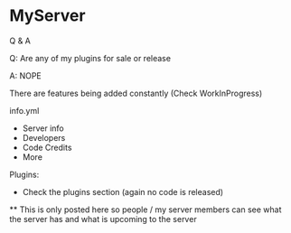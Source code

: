 # MyServer

Q & A

Q: Are any of my plugins for sale or release

A: NOPE

There are features being added constantly (Check WorkInProgress)

info.yml
- Server info
- Developers
- Code Credits
- More

Plugins: 
- Check the plugins section (again no code is released) 

** This is only posted here so people / my server members can see what the server has and what is upcoming to the server
